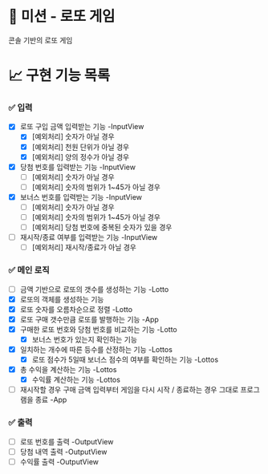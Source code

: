 # 🚀 미션 - 로또 게임

콘솔 기반의 로또 게임

# 📈 구현 기능 목록

### ✅ 입력

- [X] 로또 구입 금액 입력받는 기능 -InputView
  - [X] [예외처리] 숫자가 아닐 경우
  - [X] [예외처리] 천원 단위가 아닐 경우
  - [X] [예외처리] 양의 정수가 아닐 경우
- [X] 당첨 번호를 입력받는 기능 -InputView
  - [ ] [예외처리] 숫자가 아닐 경우
  - [ ] [예외처리] 숫자의 범위가 1~45가 아닐 경우
- [X] 보너스 번호를 입력받는 기능 -InputView
  - [ ] [예외처리] 숫자가 아닐 경우
  - [ ] [예외처리] 숫자의 범위가 1~45가 아닐 경우
  - [ ] [예외처리] 당첨 번호에 중복된 숫자가 있을 경우
- [ ] 재시작/종료 여부를 입력받는 기능 -InputView
  - [ ] [예외처리] 재시작/종료가 아닐 경우

### ✅ 메인 로직

- [ ] 금액 기반으로 로또의 갯수를 생성하는 기능 -Lotto
- [x] 로또의 객체를 생성하는 기능
- [x] 로또 숫자를 오름차순으로 정렬 -Lotto
- [x] 로또 구매 갯수만큼 로또를 발행하는 기능 -App
- [x] 구매한 로또 번호와 당첨 번호를 비교하는 기능 -Lotto
  - [x] 보너스 번호가 있는지 확인하는 기능
- [x] 일치하는 개수에 따른 등수를 산정하는 기능 -Lottos
  - [x] 로또 점수가 5일때 보너스 점수의 여부를 확인하는 기능 -Lottos
- [x] 총 수익을 계산하는 기능 -Lottos
  - [X] 수익률 계산하는 기능 -Lottos
- [ ] 재시작할 경우 구매 금액 입력부터 게임을 다시 시작 / 종료하는 경우 그대로 프로그램을 종료 -App

### ✅ 출력

- [ ] 로또 번호를 출력 -OutputView
- [ ] 당첨 내역 출력 -OutputView
- [ ] 수익률 출력 -OutputView
